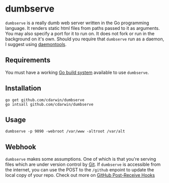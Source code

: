 # dumbserve

`dumbserve` is a really dumb web server written in the Go programming language. It renders static html files from paths passed to it as arguments. You may also specify a port for it to run on. It does not fork or run in the background on it's own. Should you require that `dumbserve` run as a daemon, I suggest using [daemontools](http://cr.yp.to/daemontools.html).

## Requirements

You must have a working [Go build system](http://golang.org/doc/install) available to use `dumbserve`.

## Installation

```shell
go get github.com/cdarwin/dumbserve
go intsall github.com/cdarwin/dumbserve
```

## Usage

```shell
dumbserve -p 9090 -webroot /var/www -altroot /var/alt
```

## Webhook

`dumbserve` makes some assumptions. One of which is that you're serving files which are under version control by [Git](http://git-scm.com/). If `dumbserve` is accessible from the internet, you can use the POST to the `/github` enpoint to update the local copy of your repo. Check out more on [GitHub Post-Receive Hooks](https://help.github.com/articles/post-receive-hooks)
